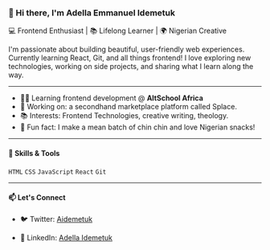 ### 👋 Hi there, I'm Adella Emmanuel Idemetuk
💻 Frontend Enthusiast | 📚 Lifelong Learner | 🌍 Nigerian Creative

I'm passionate about building beautiful, user-friendly web experiences. Currently learning React, Git, and all things frontend! I love exploring new technologies, working on side projects, and sharing what I learn along the way.

---

- 🧑‍🎓 Learning frontend development @ **AltSchool Africa**
- 🔧 Working on: a secondhand marketplace platform called Splace.
- 📚 Interests:  Frontend Technologies, creative writing, theology.
- 🍪 Fun fact: I make a mean batch of chin chin and love Nigerian snacks!

---


#### 🌱 Skills & Tools
`HTML` `CSS` `JavaScript` `React` `Git` 

---

#### 📫 Let's Connect
- 🐦 Twitter: [Aidemetuk](https://x.com/AIdemetuk)

- 💼 LinkedIn: [Adella Idemetuk](https://www.linkedin.com/in/adella-idemetuk)


